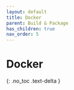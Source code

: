 ```yaml
---
layout: default
title: Docker
parent: Build & Package
has_children: true
nav_order: 5
---
```


# Docker

{: .no_toc .text-delta }

